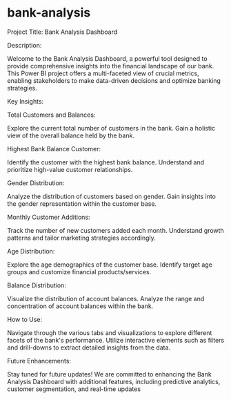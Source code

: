 # bank-analysis
Project Title: Bank Analysis Dashboard

Description:

Welcome to the Bank Analysis Dashboard, a powerful tool designed to provide comprehensive insights into the financial landscape of our bank. This Power BI project offers a multi-faceted view of crucial metrics, enabling stakeholders to make data-driven decisions and optimize banking strategies.

Key Insights:

Total Customers and Balances:

Explore the current total number of customers in the bank.
Gain a holistic view of the overall balance held by the bank.

Highest Bank Balance Customer:

Identify the customer with the highest bank balance.
Understand and prioritize high-value customer relationships.

Gender Distribution:

Analyze the distribution of customers based on gender.
Gain insights into the gender representation within the customer base.

Monthly Customer Additions:

Track the number of new customers added each month.
Understand growth patterns and tailor marketing strategies accordingly.

Age Distribution:

Explore the age demographics of the customer base.
Identify target age groups and customize financial products/services.

Balance Distribution:

Visualize the distribution of account balances.
Analyze the range and concentration of account balances within the bank.

How to Use:

Navigate through the various tabs and visualizations to explore different facets of the bank's performance. Utilize interactive elements such as filters and drill-downs to extract detailed insights from the data.

Future Enhancements:

Stay tuned for future updates! We are committed to enhancing the Bank Analysis Dashboard with additional features, including predictive analytics, customer segmentation, and real-time updates
